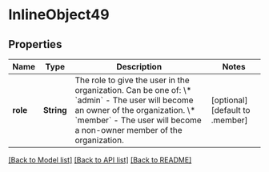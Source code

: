 # InlineObject49

## Properties
Name | Type | Description | Notes
------------ | ------------- | ------------- | -------------
**role** | **String** | The role to give the user in the organization. Can be one of:   \\* &#x60;admin&#x60; - The user will become an owner of the organization.   \\* &#x60;member&#x60; - The user will become a non-owner member of the organization. | [optional] [default to .member]

[[Back to Model list]](../README.md#documentation-for-models) [[Back to API list]](../README.md#documentation-for-api-endpoints) [[Back to README]](../README.md)


